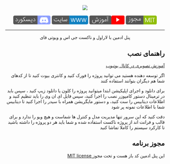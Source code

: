 <p align="center"><a href="https://laravel.com" target="_blank"><img src="https://raw.githubusercontent.com/laravel/art/master/logo-lockup/5%20SVG/2%20CMYK/1%20Full%20Color/laravel-logolockup-cmyk-red.svg" width="400"></a></p>

<p align="center">
<a href="https://discord.gg/ENuwQP6H" target="_blank"><img src="public/images/discord.png" width="118"  alt="youtube"></a>
<a href="https://www.laranuxt.ir" target="_blank"><img src="public/images/www.png" width="115"  alt="youtube"></a>
<a href="https://www.youtube.com/playlist?list=PLXChBR5rCkrheZRydB6C-ohLMGL1Q6gGz" target="_blank"><img src="public/images/youtube.png" width="111"  alt="youtube"></a>
<a href="https://opensource.org/licenses/MIT" target="_blank"><img src="public/images/license.png" width="98" alt="License"></a>
</p>

<hr>

<p align="center">پنل ادمین با لاراول و ناکست جی اس و ویوتی فای</p>

## <div align="right">راهنمای نصب</div>

<div align="right">
<p><a href="https://www.youtube.com/playlist?list=PLXChBR5rCkrheZRydB6C-ohLMGL1Q6gGz" target="_blank">آموزش تصویری در کانال یوتیوب</a></p>
<p>اگر توسعه دهنده هستید می توانید پروژه را فورک کنید و کانتری بیوت کنید تا از کدهای شما هم دیگران بتوانند استفاده کنند</p>
<p>برای دانلود و اجرای اپلیکیشن ابتدا میتوانید پروژه را کلون یا دانلود زیپ کنید ، سپس باید در ترمینال دستور کامپوزر نصب را اجرا کنید، سپس فایل ای ان وی را باید تنظیم کنید و اطلاعات دیتابیس را ست کنید، و دستور مایگریشن همراه با سیدر را اجرا کنید تا دیتابیس شما با اطلاعات نمونه پر شود</p>
<p>دقت کنید که این سرور تنها مدیریت مدل و کنترل ها شماست و هیچ ویو را ندارد و برای قالب و فرانت اند از پروژه ناکست استفاده شده و شما باید هر دو پروژه را داشته باشید تا کارکرد سیستم را کاملا تماشا کنید</p>
</div>

## <div align="right">مجوز برنامه</div>
<p align="right"><a href="https://opensource.org/licenses/MIT" target="_blank">MIT license </a>این پنل ادمین کد باز هست و تحت مجوز</p>

